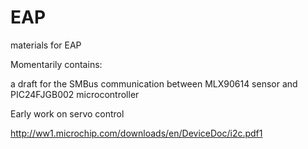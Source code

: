 EAP
===

materials for EAP

Momentarily contains:

a draft for the SMBus communication between MLX90614 sensor
and PIC24FJGB002 microcontroller

Early work on servo control

http://ww1.microchip.com/downloads/en/DeviceDoc/i2c.pdf1
